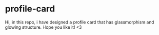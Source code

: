 # profile-card
Hi, in this repo, i have designed a profile card that has glassmorphism and glowing structure. Hope you like it! &lt;3
